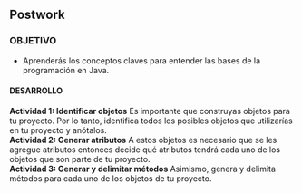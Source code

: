 ## Postwork 

### OBJETIVO 
 - Aprenderás los conceptos claves para entender las bases de la programación en Java.

#### DESARROLLO
**Actividad 1: Identificar objetos**
Es importante que construyas objetos para tu proyecto. Por lo tanto, identifica todos los posibles objetos que utilizarías en tu proyecto y anótalos.   
**Actividad 2: Generar atributos**
A estos objetos es necesario que se les agregue atributos entonces decide qué atributos tendrá cada uno de los objetos que son parte de tu proyecto.    
**Actividad 3: Generar y delimitar métodos**
Asimismo, genera y delimita métodos para cada uno de los objetos de tu proyecto. 


